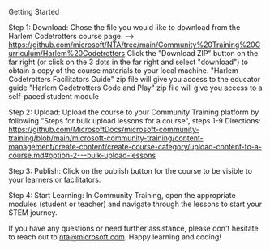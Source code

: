 Getting Started

Step 1: Download: 
Chose the file you would like to download from the Harlem Codetrotters course page. --> https://github.com/microsoft/NTA/tree/main/Community%20Training%20Curriculum/Harlem%20Codetrotters
Click the "Download ZIP" button on the far right (or click on the 3 dots in the far right and select "download") to obtain a copy of the course materials to your local machine.
  "Harlem Codetrotters Facilitators Guide" zip file will give you access to the educator guide
  "Harlem Codetrotters Code and Play" zip file will give you access to a self-paced student module

Step 2: Upload: Upload the course to your Community Training platform by following "Steps for bulk upload lessons for a course", steps 1-9
Directions: https://github.com/MicrosoftDocs/microsoft-community-training/blob/main/microsoft-community-training/content-management/create-content/create-course-category/upload-content-to-a-course.md#option-2---bulk-upload-lessons

Step 3: Publish: Click on the publish button for the course to be visible to your learners or facilitators.

Step 4: Start Learning: In Community Training, open the appropriate modules (student or teacher) and navigate through the lessons to start your STEM journey.

If you have any questions or need further assistance, please don't hesitate to reach out to nta@microsoft.com. Happy learning and coding!
